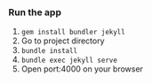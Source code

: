 ### Run the app
1. `gem install bundler jekyll`
2.  Go to project directory
3. `bundle install`
4. `bundle exec jekyll serve`
5. Open port:4000 on your browser